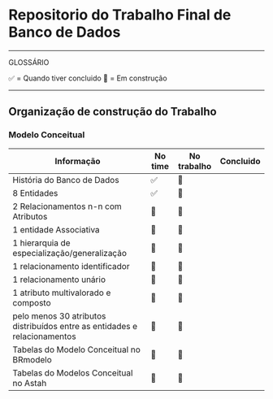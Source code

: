 # Repositorio do Trabalho Final de Banco de Dados

---
GLOSSÁRIO

:white_check_mark: = Quando tiver concluido
:construction: = Em construção

---

## Organização de construção do Trabalho


### Modelo Conceitual

Informação|No time|No trabalho|Concluido|
|---|---|---|---|
História do Banco de Dados|:white_check_mark:|:construction:||
8 Entidades|:white_check_mark:|:construction:||
2 Relacionamentos n-n com Atributos|:construction:|:construction:|
1 entidade Associativa|:construction:|:construction:|
1 hierarquia de especialização/generalização|:construction:|:construction:|
1 relacionamento identificador|:construction:|:construction:|
1 relacionamento unário|:construction:|:construction:|
1 atributo multivalorado e composto|:construction:|:construction:|
pelo menos 30 atributos distribuídos entre as entidades e relacionamentos|:construction:|:construction:|
Tabelas do Modelo Conceitual no BRmodelo|:construction:|:construction:|
Tabelas do Modelos Conceitual no Astah|:construction:|:construction:|

